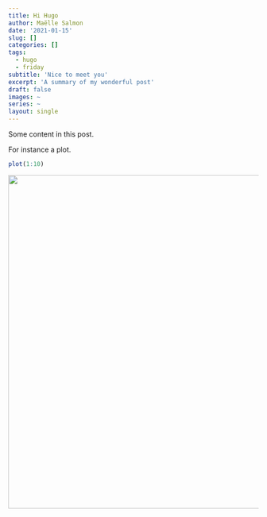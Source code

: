 ```yaml
---
title: Hi Hugo
author: Maëlle Salmon
date: '2021-01-15'
slug: []
categories: []
tags: 
  - hugo
  - friday
subtitle: 'Nice to meet you'
excerpt: 'A summary of my wonderful post'
draft: false
images: ~
series: ~
layout: single
---
```


Some content in this post.

For instance a plot.


```r
plot(1:10)
```

<img src="{{< blogdown/postref >}}index_files/figure-html/my-plot-1.png" width="672" />
